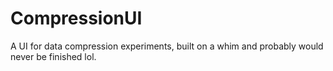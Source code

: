 # CompressionUI
A UI for data compression experiments, built on a whim and probably would never be finished lol.
